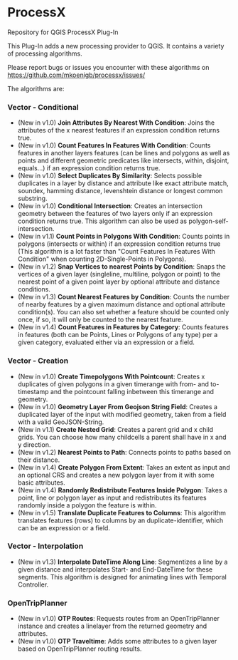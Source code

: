 # ProcessX
Repository for QGIS ProcessX Plug-In

This Plug-In adds a new processing provider to QGIS. It contains a variety of processing algorithms.

Please report bugs or issues you encounter with these algorithms on https://github.com/mkoenigb/processx/issues/

The algorithms are:

### Vector - Conditional
- (New in v1.0) **Join Attributes By Nearest With Condition**: Joins the attributes of the x nearest features if an expression condition returns true.
- (New in v1.0) **Count Features In Features With Condition**: Counts features in another layers features (can be lines and polygons as well as points and different geometric predicates like intersects, within, disjoint, equals...) if an expression condition returns true.
- (New in v1.0) **Select Duplicates By Similarity**: Selects possible duplicates in a layer by distance and attribute like exact attribute match, soundex, hamming distance, levenshtein distance or longest common substring.
- (New in v1.0) **Conditional Intersection**: Creates an intersection geometry between the features of two layers only if an expression condition returns true. This algorithm can also be used as polygon-self-intersection.
- (New in v1.1) **Count Points in Polygons With Condition**: Counts points in polygons (intersects or within) if an expression condition returns true (This algorithm is a lot faster than "Count Features In Features With Condition" when counting 2D-Single-Points in Polygons).
- (New in v1.2) **Snap Vertices to nearest Points by Condition**: Snaps the vertices of a given layer (singleline, multiline, polygon or point) to the nearest point of a given point layer by optional attribute and distance conditions.
- (New in v1.3) **Count Nearest Features by Condition**: Counts the number of nearby features by a given maximum distance and optional attribute condition(s). You can also set whether a feature should be counted only once, if so, it will only be counted to the nearest feature.
- (New in v1.4) **Count Features in Features by Category**: Counts features in features (both can be Points, Lines or Polygons of any type) per a given category, evaluated either via an expression or a field.

### Vector - Creation
- (New in v1.0) **Create Timepolygons With Pointcount**: Creates x duplicates of given polygons in a given timerange with from- and to-timestamp and the pointcount falling inbetween this timerange and geometry.
- (New in v1.0) **Geometry Layer From Geojson String Field**: Creates a duplicated layer of the input with modified geometry, taken from a field with a valid GeoJSON-String.
- (New in v1.1) **Create Nested Grid**: Creates a parent grid and x child grids. You can choose how many childcells a parent shall have in x and y direction.
- (New in v1.2) **Nearest Points to Path**: Connects points to paths based on their distance.
- (New in v1.4) **Create Polygon From Extent**: Takes an extent as input and an optional CRS and creates a new polygon layer from it with some basic attributes.
- (New in v1.4) **Randomly Redistribute Features Inside Polygon**: Takes a point, line or polygon layer as input and redistributes its features randomly inside a polygon the feature is within.
- (New in v1.5) **Translate Duplicate Features to Columns**: This algorithm translates features (rows) to columns by an duplicate-identifier, which can be an expression or a field.

### Vector - Interpolation
- (New in v1.3) **Interpolate DateTime Along Line**: Segmentizes a line by a given distance and interpolates Start- and End-DateTime for these segments. This algorithm is designed for animating lines with Temporal Controller.

### OpenTripPlanner
- (New in v1.0) **OTP Routes**: Requests routes from an OpenTripPlanner instance and creates a linelayer from the returned geometry and attributes.
- (New in v1.0) **OTP Traveltime**: Adds some attributes to a given layer based on OpenTripPlanner routing results.